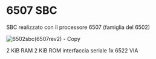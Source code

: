 # 6507 SBC
SBC realizzato con il processore 6507 (famiglia del 6502)

![6502sbc(6507rev2) - Copy](https://github.com/user-attachments/assets/d3e65ab7-2f9a-4ca4-8bb0-4d3a2f0a1303)

2 KiB RAM
2 KiB ROM
interfaccia seriale
1x 6522 VIA
